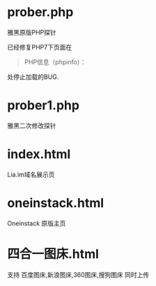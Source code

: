 prober.php
======

雅黑原版PHP探针

已经修复PHP7下页面在 

>PHP信息（phpinfo）：
  
处停止加载的BUG.

prober1.php
======

雅黑二次修改探针

index.html
======

Lia.im域名展示页

oneinstack.html
======

Oneinstack 原版主页

四合一图床.html
======

支持 百度图床,新浪图床,360图床,搜狗图床 同时上传
